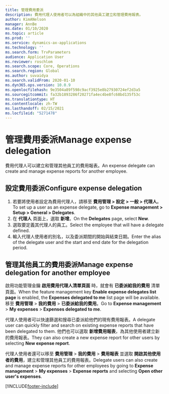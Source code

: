 ```yaml
---
title: 管理費用委派
description: 費用代理人使用者可以為組織中的其他員工建立和管理費用報表。
author: KimANelson
manager: AnnBe
ms.date: 01/10/2020
ms.topic: article
ms.prod: ''
ms.service: dynamics-ax-applications
ms.technology: ''
ms.search.form: TrvParameters
audience: Application User
ms.reviewer: roschlom
ms.search.scope: Core, Operations
ms.search.region: Global
ms.author: suvaidya
ms.search.validFrom: 2020-01-10
ms.dyn365.ops.version: 10.0.9
ms.openlocfilehash: 9e3504a89f598c9acf3925e8b27930724ef2d3a5
ms.sourcegitcommit: fa32b1893286f20271fa4ec4be8fc68bd135f53c
ms.translationtype: HT
ms.contentlocale: zh-TW
ms.lasthandoff: 02/15/2021
ms.locfileid: "5271478"
---
```

# <a name="manage-expense-delegation"></a><span data-ttu-id="28971-103">管理費用委派</span><span class="sxs-lookup"><span data-stu-id="28971-103">Manage expense delegation</span></span>

<span data-ttu-id="28971-104">費用代理人可以建立和管理其他員工的費用報表。</span><span class="sxs-lookup"><span data-stu-id="28971-104">An expense delegate can create and manage expense reports for another employee.</span></span>

## <a name="configure-expense-delegation"></a><span data-ttu-id="28971-105">設定費用委派</span><span class="sxs-lookup"><span data-stu-id="28971-105">Configure expense delegation</span></span>

1. <span data-ttu-id="28971-106">若要將使用者設定為費用代理人，請移至 **費用管理 > 設定 > 一般 > 代理人**。</span><span class="sxs-lookup"><span data-stu-id="28971-106">To set up a user as an expense delegate, go to **Expense management > Setup > General > Delegates**.</span></span>
2. <span data-ttu-id="28971-107">在 **代理人** 頁面上，選取 **新增**。</span><span class="sxs-lookup"><span data-stu-id="28971-107">On the **Delegates** page, select **New**.</span></span>
3. <span data-ttu-id="28971-108">選取要定義其代理人的員工。</span><span class="sxs-lookup"><span data-stu-id="28971-108">Select the employee that will have a delegate defined.</span></span> 
4. <span data-ttu-id="28971-109">輸入代理人使用者的別名，以及委派期間的開始與結束日期。</span><span class="sxs-lookup"><span data-stu-id="28971-109">Enter the alias of the delegate user and the start and end date for the delegation period.</span></span>

## <a name="manage-expense-delegation-for-another-employee"></a><span data-ttu-id="28971-110">管理其他員工的費用委派</span><span class="sxs-lookup"><span data-stu-id="28971-110">Manage expense delegation for another employee</span></span>

<span data-ttu-id="28971-111">啟用功能管理金鑰 **啟用費用代理人清單頁面** 時，就會有 **已委派給我的費用** 清單頁面。</span><span class="sxs-lookup"><span data-stu-id="28971-111">When the feature management key **Enable expense delegates list page** is enabled, the **Expenses delegated to me** list page will be available.</span></span> <span data-ttu-id="28971-112">移至 **費用管理** > **我的費用** > **已委派給我的費用**。</span><span class="sxs-lookup"><span data-stu-id="28971-112">Go to **Expense management** > **My expenses** > **Expenses delegated to me**.</span></span>

<span data-ttu-id="28971-113">代理人使用者可以快速篩選和搜尋已委派給他們的現有費用報表。</span><span class="sxs-lookup"><span data-stu-id="28971-113">A delegate user can quickly filter and search on existing expense reports that have been delegated to them.</span></span> <span data-ttu-id="28971-114">他們也可以選取 **新增費用報表**，為其他使用者建立新的費用報表。</span><span class="sxs-lookup"><span data-stu-id="28971-114">They can also create a new expense report for other users by selecting **New expense report**.</span></span>

<span data-ttu-id="28971-115">代理人使用者還可以移至 **費用管理** > **我的費用** > **費用報表** 並選取 **開啟其他使用者的費用**，建立和管理其他員工的費用報表。</span><span class="sxs-lookup"><span data-stu-id="28971-115">Delegate users can also create and manage expense reports for other employees by going to **Expense management** > **My expenses** > **Expense reports** and selecting **Open other user's expenses**.</span></span>


[!INCLUDE[footer-include](../includes/footer-banner.md)]
